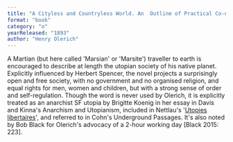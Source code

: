 ```yaml
---
title: "A Cityless and Countryless World. An  Outline of Practical Co-operative Individualism"
format: "book"
category: "o"
yearReleased: "1893"
author: "Henry Olerich"
---
```

A Martian (but here called 'Marsian' or 'Marsite')  traveller to earth is encouraged to describe at length the utopian society of  his native planet. Explicitly influenced by Herbert Spencer, the novel projects  a surprisingly open and free society, with no government and no organised  religion, and equal rights for men, women and children, but with a strong sense  of order and self-regulation. Though the word is never used by Olerich, it is  explicitly treated as an anarchist SF utopia by Brigitte Koenig in her essay in  Davis and Kinna's Anarchism and Utopianism, included in Nettlau's '<a href="biblio.htm#Nettlau">Utopies  libertaires</a>', and referred to in Cohn's  Underground Passages. It's also noted by Bob Black for Olerich's advocacy of  a 2-hour working day [Black 2015: 223].
   